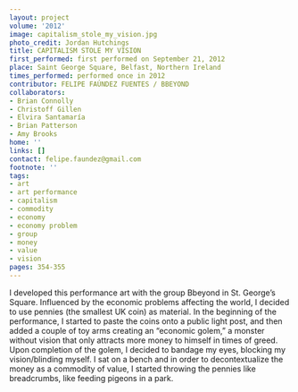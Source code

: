 ```yaml
---
layout: project
volume: '2012'
image: capitalism_stole_my_vision.jpg
photo_credit: Jordan Hutchings
title: CAPITALISM STOLE MY VISION
first_performed: first performed on September 21, 2012
place: Saint George Square, Belfast, Northern Ireland
times_performed: performed once in 2012
contributor: FELIPE FAÚNDEZ FUENTES / BBEYOND
collaborators:
- Brian Connolly
- Christoff Gillen
- Elvira Santamaría
- Brian Patterson
- Amy Brooks
home: ''
links: []
contact: felipe.faundez@gmail.com
footnote: ''
tags:
- art
- art performance
- capitalism
- commodity
- economy
- economy problem
- group
- money
- value
- vision
pages: 354-355
---
```


I developed this performance art with the group Bbeyond in St. George’s Square. Influenced by the economic problems affecting the world, I decided to use pennies (the smallest UK coin) as material. In the beginning of the performance, I started to paste the coins onto a public light post, and then added a couple of toy arms creating an “economic golem,” a monster without vision that only attracts more money to himself in times of greed. Upon completion of the golem, I decided to bandage my eyes, blocking my vision/blinding myself. I sat on a bench and in order to decontextualize the money as a commodity of value, I started throwing the pennies like breadcrumbs, like feeding pigeons in a park.

